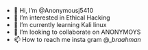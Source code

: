 - 👋 Hi, I’m @Anonymousj5410
- 👀 I’m interested in Ethical Hacking
- 🌱 I’m currently learning Kali linux
- 💞️ I’m looking to collaborate on ANONYMOYS
- 📫 How to reach me insta gram @__braahman_

<!---
Anonymousj5410/Anonymousj5410 is a ✨ special ✨ repository because its `README.md` (this file) appears on your GitHub profile.
You can click the Preview link to take a look at your changes.
--->
